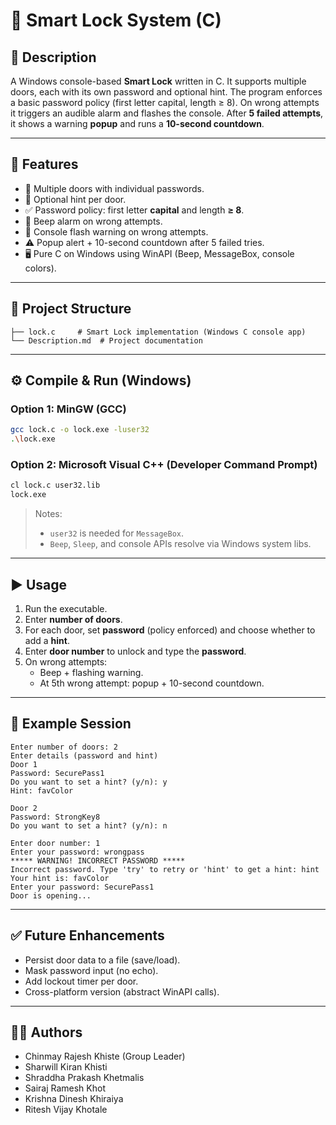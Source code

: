 # 🔐 Smart Lock System (C)

## 📌 Description
A Windows console-based **Smart Lock** written in C. It supports multiple doors, each with its own password and optional hint. The program enforces a basic password policy (first letter capital, length ≥ 8). On wrong attempts it triggers an audible alarm and flashes the console. After **5 failed attempts**, it shows a warning **popup** and runs a **10-second countdown**. 

---

## 🚀 Features
- 🚪 Multiple doors with individual passwords.
- 🧩 Optional hint per door.
- ✅ Password policy: first letter **capital** and length **≥ 8**.
- 🔔 Beep alarm on wrong attempts.
- 🚨 Console flash warning on wrong attempts.
- ⚠️ Popup alert + 10-second countdown after 5 failed tries.
- 🖥️ Pure C on Windows using WinAPI (Beep, MessageBox, console colors).

---

## 📂 Project Structure
```
├── lock.c     # Smart Lock implementation (Windows C console app)
└── Description.md  # Project documentation
```

---

## ⚙️ Compile & Run (Windows)

### Option 1: MinGW (GCC)
```bash
gcc lock.c -o lock.exe -luser32
.\lock.exe
```

### Option 2: Microsoft Visual C++ (Developer Command Prompt)
```bat
cl lock.c user32.lib
lock.exe
```

> Notes:
> - `user32` is needed for `MessageBox`.  
> - `Beep`, `Sleep`, and console APIs resolve via Windows system libs.

---

## ▶️ Usage
1. Run the executable.
2. Enter **number of doors**.
3. For each door, set **password** (policy enforced) and choose whether to add a **hint**.
4. Enter **door number** to unlock and type the **password**.
5. On wrong attempts:
   - Beep + flashing warning.
   - At 5th wrong attempt: popup + 10-second countdown.

---

## 🧪 Example Session
```text
Enter number of doors: 2
Enter details (password and hint)
Door 1
Password: SecurePass1
Do you want to set a hint? (y/n): y
Hint: favColor

Door 2
Password: StrongKey8
Do you want to set a hint? (y/n): n

Enter door number: 1
Enter your password: wrongpass
***** WARNING! INCORRECT PASSWORD *****
Incorrect password. Type 'try' to retry or 'hint' to get a hint: hint
Your hint is: favColor
Enter your password: SecurePass1
Door is opening...
```

---

## ✅ Future Enhancements
- Persist door data to a file (save/load).
- Mask password input (no echo).
- Add lockout timer per door.
- Cross-platform version (abstract WinAPI calls).

---

## 👨‍💻 Authors
- Chinmay Rajesh Khiste (Group Leader) 
- Sharwill Kiran Khisti 
- Shraddha Prakash Khetmalis 
- Sairaj Ramesh Khot  
- Krishna Dinesh Khiraiya 
- Ritesh Vijay Khotale 
